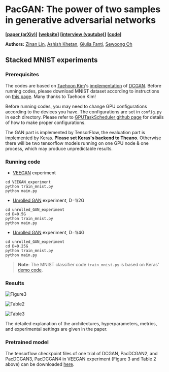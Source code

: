 # PacGAN: The power of two samples in generative adversarial networks

**[[paper (arXiv)](https://arxiv.org/abs/1712.04086)]**
**[[website](http://swoh.web.engr.illinois.edu/pacgan.html)]**
**[[interview (youtube)](https://www.youtube.com/watch?v=MqdhDdD4-Z0)]**
**[[code](https://github.com/fjxmlzn/PacGAN)]**


**Authors:** [Zinan Lin](http://www.andrew.cmu.edu/user/zinanl/), [Ashish Khetan](http://web.engr.illinois.edu/~khetan2/), [Giulia Fanti](https://www.andrew.cmu.edu/user/gfanti/), [Sewoong Oh](http://web.engr.illinois.edu/~swoh/)

## Stacked MNIST experiments

### Prerequisites
The codes are based on [Taehoon Kim](https://carpedm20.github.io/)'s [implementation](https://github.com/carpedm20/DCGAN-tensorflow) of [DCGAN](https://arxiv.org/abs/1511.06434). Before running codes, please download MNIST dataset according to instructions on [this page](https://github.com/carpedm20/DCGAN-tensorflow). Many thanks to Taehoon Kim!

Before running codes, you may need to change GPU configurations according to the devices you have. The configurations are set in `config.py` in each directory. Please refer to [GPUTaskScheduler github page](https://github.com/fjxmlzn/GPUTaskScheduler) for details of how to make proper configurations.

The GAN part is implemented by TensorFlow, the evaluation part is implemented by Keras. **Please set Keras's backend to Theano.** Otherwise there will be two tensorflow models running on one GPU node & one process, which may produce unpredictable results.

### Running code
* [VEEGAN](https://arxiv.org/abs/1705.07761) experiment
```
cd VEEGAN_experiment
python train_mnist.py
python main.py
```

* [Unrolled GAN](https://arxiv.org/abs/1611.02163) experiment, D=1/2G
```
cd unrolled_GAN_experiment
cd D=0.5G
python train_mnist.py
python main.py
```

* [Unrolled GAN](https://arxiv.org/abs/1611.02163) experiment, D=1/4G
```
cd unrolled_GAN_experiment
cd D=0.25G
python train_mnist.py
python main.py
```

> **Note**: The MNIST classifier code `train_mnist.py` is based on Keras' [demo code](https://github.com/keras-team/keras/blob/master/examples/mnist_cnn.py).

### Results
![Figure3](https://github.com/fjxmlzn/PacGAN/blob/master/stacked_MNIST_experiments/results/Figure3.png)

![Table2](https://github.com/fjxmlzn/PacGAN/blob/master/stacked_MNIST_experiments/results/Table2.png)

![Table3](https://github.com/fjxmlzn/PacGAN/blob/master/stacked_MNIST_experiments/results/Table3.png)

The detailed explanation of the architectures, hyperparameters, metrics, and experimental settings are given in the paper.

### Pretrained model
The tensorflow checkpoint files of one trial of DCGAN, PacDCGAN2, and PacDCGAN3, PacDCGAN4 in VEEGAN experiment (Figure 3 and Table 2 above) can be downloaded [here](https://drive.google.com/file/d/12imGN6sR7VeHp7uW0-vDNorfRGmu7jej/view?usp=sharing).

